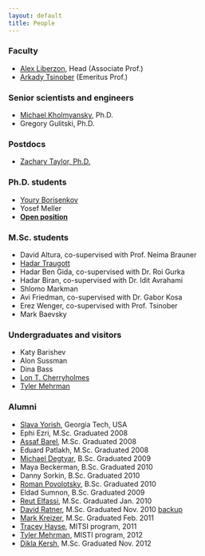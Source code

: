 ```yaml
---
layout: default
title: People
---
```


### Faculty

* [Alex Liberzon](http://www.eng.tau.ac.il/~alexlib), Head (Associate Prof.)
* [Arkady Tsinober](http://www.eng.tau.ac.il/~tsinober) (Emeritus Prof.)

### Senior scientists and engineers
* [Michael Kholmyansky](people/kholmyansky.html), Ph.D.
* Gregory Gulitski, Ph.D.

### Postdocs
* [Zachary Taylor, Ph.D.]({{site.baseurl}}/people/zach.html)

### Ph.D. students
* [Youry Borisenkov]({{site.baseurl}}/people/youry.html)
* Yosef Meller
* [**Open position**](openpositions.html)


### M.Sc. students
* David Altura, co-supervised with Prof. Neima Brauner
* [Hadar Traugott]({{site.baseurl}}/people/hadar_traugott.html)
* Hadar Ben Gida, co-supervised with Dr. Roi Gurka
* Hadar Biran, co-supervised with Dr. Idit Avrahami
* Shlomo Markman
* Avi Friedman, co-supervised with Dr. Gabor Kosa
* Erez Wenger, co-supervised with Prof. Tsinober
* Mark Baevsky


### Undergraduates and visitors
* Katy Barishev
* Alon Sussman
* Dina Bass
* [Lon T. Cherryholmes](people/lon.html)
* [Tyler Mehrman](people/tyler.html)


### Alumni
* [Slava Yorish](http://www.linkedin.com/pub/svyatoslav-yorish/30/966/105), Georgia Tech, USA
* Ephi Ezri, M.Sc. Graduated 2008
* [Assaf Barel](http://il.linkedin.com/pub/assaf-barel/7/364/686), M.Sc. Graduated 2008
* Eduard Patlakh, M.Sc. Graduated 2008
* [Michael Degtyar](http://il.linkedin.com/in/michaeldegtyar), B.Sc. Graduated 2009
* Maya Beckerman, B.Sc. Graduated 2010
* Danny Sorkin, B.Sc. Graduated 2010
* [Roman Povolotsky](http://il.linkedin.com/pub/roman-povolotsky/19/442/782), B.Sc. Graduated 2010
* Eldad Sumnon, B.Sc. Graduated 2009
* [Reut Elfassi](http://au.linkedin.com/pub/reut-elfassi/20/3b6/397), M.Sc. Graduated Jan. 2010
* [David Ratner](http://il.linkedin.com/pub/david-ratner/4/a98/140), M.Sc. Graduated Nov. 2010 [backup](people/david_ratner.html)
* [Mark Kreizer](http://il.linkedin.com/pub/mark-kreizer/9/36/464), M.Sc. Graduated Feb. 2011
* [Tracey Hayse](http://www.linkedin.com/in/traceyhayse), MITSI program, 2011
* [Tyler Mehrman](http://zetapsi.mit.edu/brothers/11/), MISTI program, 2012
* [Dikla Kersh](http://il.linkedin.com/pub/dikla-kersh/14/85b/27), M.Sc. Graduated Nov. 2012
